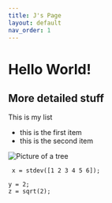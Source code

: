 ```yaml
---
title: J's Page
layout: default
nav_order: 1
---
```



# Hello World!

## More detailed stuff
This is my list
* this is the first item
* this is the second item

![Picture of a tree](https://upload.wikimedia.org/wikipedia/commons/thumb/e/eb/Ash_Tree_-_geograph.org.uk_-_590710.jpg/220px-Ash_Tree_-_geograph.org.uk_-_590710.jpg)

``` x = stdev([1 2 3 4 5 6]);```

```
y = 2;
z = sqrt(2);
```
